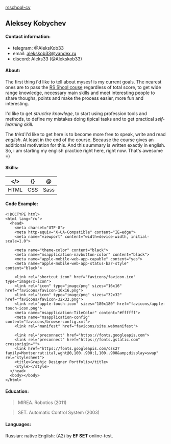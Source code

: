 [rsschool-cv](https://Alekskob33/github.io/rsschool-cv/cv)

## Aleksey Kobychev

#### Contact information:

+ telegram: @AleksKob33
+ email: alekskob33@yandex.ru
+ discord: Aleks33 (@Alekskob33)

#### About:

The first thing i'd like to tell about mysesf is my current goals. 
The nearest ones are to pass the [RS Shool couse](https://github.com/rolling-scopes-school/tasks/tree/master/stage1#%D0%BD%D0%B5%D0%B4%D0%B5%D0%BB%D1%8F-1-15-%D0%BC%D0%B0%D1%80%D1%82%D0%B0-2022 "JS/Frontend-разработка") regardless of total score, to get wide range knowledge, necessary main skills and meet interesting people to share thoughs, points and make the process easier, more fun and interesting.

I'd like to get *structire knowlege*, to start using profession tools and methods, to define my mistakes doing tipical tasks and to get practical *self-learning skill*.

The *third* I'd like to get here is to become more free to speak, write and read *english*. At least in the end of the course. Because the course gives an additional motivation for this. And this summary is written exactly in english. So, i am starting my english practice right here, right now. That's awesome =)

#### Skills:

| </>     | {}      | @       |
|---------|---------|---------|
|HTML     |CSS      |Sass     |

#### Code Example:

```
<!DOCTYPE html>
<html lang="ru">
  <head>
    <meta charset="UTF-8">
    <meta http-equiv="X-UA-Compatible" content="IE=edge">
    <meta name="viewport" content="width=device-width, initial-scale=1.0">

    <meta name="theme-color" content="black">
    <meta name="msapplication-navbutton-color" content="black">
    <meta name="apple-mobile-web-app-capable" content="yes">
    <meta name="apple-mobile-web-app-status-bar-style" content="black">

    <link rel="shortcut icon" href="favicons/favicon.ico" type="image/x-icon">
    <link rel="icon" type="image/png" sizes="16x16" href="favicons/favicon-16x16.png">
    <link rel="icon" type="image/png" sizes="32x32" href="favicons/favicon-32x32.png">
    <link rel="apple-touch-icon" sizes="180x180" href="favicons/apple-touch-icon.png">
    <meta name="msapplication-TileColor" content="#ffffff">
    <meta name="msapplication-config" content="favicons/browserconfig.xml">
    <link rel="manifest" href="favicons/site.webmanifest">

    <link rel="preconnect" href="https://fonts.googleapis.com">
    <link rel="preconnect" href="https://fonts.gstatic.com" crossorigin="">
    <link href="https://fonts.googleapis.com/css2?family=Montserrat:ital,wght@0,100..900;1,100..900&amp;display=swap" rel="stylesheet">
    <title>Graphic Designer Portfolio</title>
    <style></style>
  </head>
  <body></body>
</html>
```

#### Education:
> MIREA. Robotics (2011)

> SET. Automatic Control System (2003)

#### Languages:
Russian: native
English: (A2) by **EF SET** online-test.